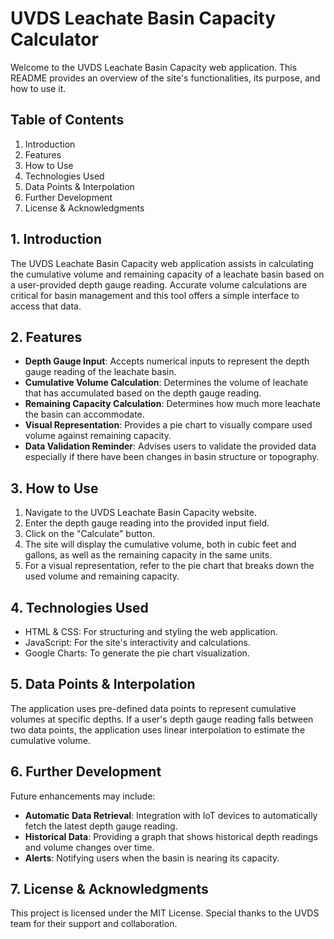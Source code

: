 # UVDS Leachate Basin Capacity Calculator 

Welcome to the UVDS Leachate Basin Capacity web application. This README provides an overview of the site's functionalities, its purpose, and how to use it.

## Table of Contents
1. Introduction
2. Features
3. How to Use
4. Technologies Used
5. Data Points & Interpolation
6. Further Development
7. License & Acknowledgments

## 1. Introduction

The UVDS Leachate Basin Capacity web application assists in calculating the cumulative volume and remaining capacity of a leachate basin based on a user-provided depth gauge reading. Accurate volume calculations are critical for basin management and this tool offers a simple interface to access that data.

## 2. Features

- **Depth Gauge Input**: Accepts numerical inputs to represent the depth gauge reading of the leachate basin.
- **Cumulative Volume Calculation**: Determines the volume of leachate that has accumulated based on the depth gauge reading.
- **Remaining Capacity Calculation**: Determines how much more leachate the basin can accommodate.
- **Visual Representation**: Provides a pie chart to visually compare used volume against remaining capacity.
- **Data Validation Reminder**: Advises users to validate the provided data especially if there have been changes in basin structure or topography.

## 3. How to Use

1. Navigate to the UVDS Leachate Basin Capacity website.
2. Enter the depth gauge reading into the provided input field.
3. Click on the "Calculate" button.
4. The site will display the cumulative volume, both in cubic feet and gallons, as well as the remaining capacity in the same units.
5. For a visual representation, refer to the pie chart that breaks down the used volume and remaining capacity.

## 4. Technologies Used

- HTML & CSS: For structuring and styling the web application.
- JavaScript: For the site's interactivity and calculations.
- Google Charts: To generate the pie chart visualization.

## 5. Data Points & Interpolation

The application uses pre-defined data points to represent cumulative volumes at specific depths. If a user's depth gauge reading falls between two data points, the application uses linear interpolation to estimate the cumulative volume.

## 6. Further Development

Future enhancements may include:

- **Automatic Data Retrieval**: Integration with IoT devices to automatically fetch the latest depth gauge reading.
- **Historical Data**: Providing a graph that shows historical depth readings and volume changes over time.
- **Alerts**: Notifying users when the basin is nearing its capacity.

## 7. License & Acknowledgments

This project is licensed under the MIT License. Special thanks to the UVDS team for their support and collaboration.
